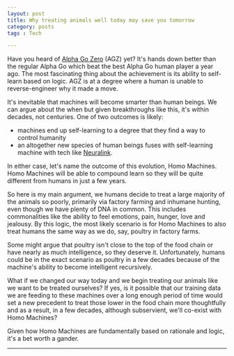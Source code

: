 ```yaml
---
layout: post
title: Why treating animals well today may save you tomorrow
category: posts
tags : Tech

---
```


Have you heard of [Alpha Go Zero](https://medium.com/intuitionmachine/the-strange-loop-in-alphago-zeros-self-play-6e3274fcdd9f) (AGZ) yet? It's hands down better than the regular Alpha Go which beat the best Alpha Go human player a year ago. The most fascinating thing about the achievement is its ability to self-learn based on logic. AGZ is at a degree where a human is unable to reverse-engineer why it made a move. 

It's inevitable that machines will become smarter than human beings. We can argue about the when but given breakthroughs like this, it's within decades, not centuries. One of two outcomes is likely:
- machines end up self-learning to a degree that they find a way to control humanity
- an altogether new species of human beings fuses with self-learning machine with tech like [Neuralink](https://waitbutwhy.com/2017/04/neuralink.html).

In either case, let's name the outcome of this evolution, Homo Machines. Homo Machines will be able to compound learn so they will be quite different from humans in just a few years. 

So here is my main argument, we humans decide to treat a large majority of the animals so poorly, primarily via factory farming and inhumane hunting, even though we have plenty of DNA in common. This includes commonalities like the ability to feel emotions, pain, hunger, love and jealousy. By this logic, the most likely scenario is for Homo Machines to also treat humans the same way as we do, say, poultry in factory farms.

Some might argue that poultry isn't close to the top of the food chain or have nearly as much intelligence, so they deserve it. Unfortunately, humans could be in the exact scenario as poultry in a few decades because of the machine's ability to become intelligent recursively. 

What if we changed our way today and we begin treating our animals like we want to be treated ourselves? If yes, is it possible that our training data we are feeding to these machines over a long enough period of time would set a new precedent to treat those lower in the food chain more thoughtfully and as a result, in a few decades, although subservient, we'll co-exist with Homo Machines?

Given how Homo Machines are fundamentally based on rationale and logic, it's a bet worth a gander.
   
---
